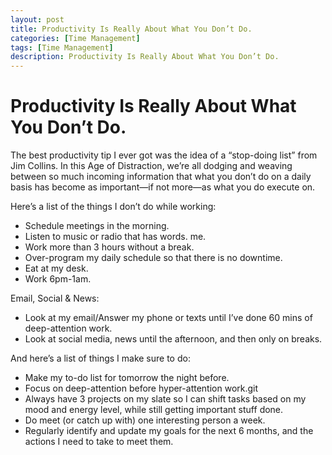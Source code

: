 ```yaml
---
layout: post
title: Productivity Is Really About What You Don’t Do.
categories: [Time Management]
tags: [Time Management]
description: Productivity Is Really About What You Don’t Do.
---
```

# Productivity Is Really About What You Don’t Do.

The best productivity tip I ever got was the idea of a “stop-doing list” from Jim Collins. In this Age of Distraction, we’re all dodging and weaving between so much incoming information that what you don’t do on a daily basis has become as important—if not more—as what you do execute on.


Here’s a list of the things I don’t do while working:

- Schedule meetings in the morning.
- Listen to music or radio that has words.
me.
- Work more than 3 hours without a break.
- Over-program my daily schedule so that there is no downtime.
- Eat at my desk.
- Work 6pm-1am.

Email, Social & News:
- Look at my email/Answer my phone or texts until I’ve done 60 mins of deep-attention work.
- Look at social media, news until the afternoon, and then only on breaks.


And here’s a list of things I make sure to do:
- Make my to-do list for tomorrow the night before.
- Focus on deep-attention before hyper-attention work.git
- Always have 3 projects on my slate so I can shift tasks based on my mood and energy level, while still getting important stuff done.
- Do meet (or catch up with) one interesting person a week.
- Regularly identify and update my goals for the next 6 months, and the actions I need to take to meet them.